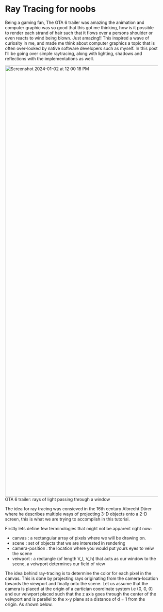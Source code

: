 # Ray Tracing for noobs

Being a gaming fan, The GTA 6 trailer was amazing the animation and computer graphic was so good that this got me thinking, how is it possible to render each strand of hair such that it flows over a persons shoulder or even reacts to wind being blown. Just amazing!! This inspired a wave of curiosity in me, and made me think about computer graphics a topic that is often over-looked by native software developers such as myself. In this post I’ll be going over simple raytracing, along with lighting, shadows and reflections with the implementations as well. 

<img width="1417" alt="Screenshot 2024-01-02 at 12 00 18 PM" src="https://github.com/maheshJosephSadashiv/ComputerGraphics/assets/38533715/a2324cbc-1ef8-4db2-b612-8ff5806032db">
GTA 6 trailer: rays of light passing through a window

The idea for ray tracing was consieved in the 16th century Albrecht Dürer where he describes multiple ways of projecting 3-D objects onto a 2-D screen, this is what we are trying to accomplish in this tutorial.

Firstly lets define few terminologies that might not be apparent right now:
 - canvas : a rectangular array of pixels where we will be drawing on.
 - scene : set of objects that we are interested in rendering
 - camera-position : the location where you would put yours eyes to veiw the scene
 - veiwport : a rectangle (of length V_l, V_h) that acts as our window to the scene, a veiwport determines our field of view

The idea behind ray-tracing is to determine the color for each pixel in the canvas. This is done by projecting rays originating from the camera-location towards the viewport and finally onto the scene. Let us assume that the camera is placed at the origin of a cartician coordinate system i.e (0, 0, 0) and our veiwport placed such that the z axis goes through the center of the veiwport and is parallel to the x-y plane at a distance of d = 1 from the origin. As shown below.

